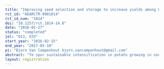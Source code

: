 ```yaml
---
title: "Improving seed selection and storage to increase yields among Ugandan potato growers"
rct_id: "AEARCTR-0001014"
rct_id_num: "1014"
doi: "10.1257/rct.1014-14.0"
date: "2016-01-27"
status: "completed"
jel: "O13, O33"
start_year: "2016-02-15"
end_year: "2017-05-10"
pi: "Bjorn Van Campenhout bjorn.vancampenhout@gmail.com"
abstract: "To spur sustainable intensification in potato growing in southwestern Uganda, previous research within PASIC has shown that it’s primarily a seed quality issue. While increasing access to potato seed derived from basic pathogen free starter seed should remain a key policy priority, existing seed systems may currently be too weak to be scaled up in a relatively short time. Therefore, small interventions aimed at increasing awareness about the importance of the quality of existing planting material, as well as increasing skills in selection and handling of seed material may be more cost effective. This view was share by IFDC-Catalyst, who have set up seed screen houses in a rather ad-hoc way. The hypothesis is also in line with previous research that identified knowledge gaps as a significant barrier to crop intensification methods more in general. This research will engage in action research on the (relative) effectiveness of providing information on how to select, store and handle planting material to improve potato seed quality. To do so, we will use a social experiment in the field that exposes farmers to short agricultural extension messages (for example through a short video) on how to select the best planting materials and on how to store and handle planting materials between the last harvest and the next planting season. The experiment will use a design that will enable us to also disentangle the effect of information on the selection of seeds from the effect of information on storage and handling."
layout: registration
---
```


